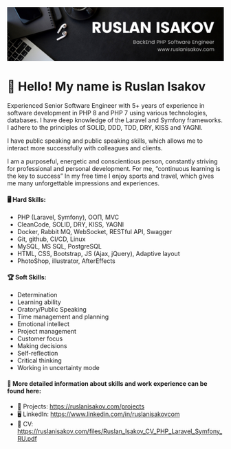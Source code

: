 <img src="./banner.png">

# 👋 Hello! My name is Ruslan Isakov
Experienced Senior Software Engineer with 5+ years of experience in software development in PHP 8 and PHP 7 using various technologies, databases. I have deep knowledge of the Laravel and Symfony frameworks. I adhere to the principles of SOLID, DDD, TDD, DRY, KISS and YAGNI.

I have public speaking and public speaking skills, which allows me to interact more successfully with colleagues and clients.

I am a purposeful, energetic and conscientious person, constantly striving for professional and personal development. For me, “continuous learning is the key to success”
In my free time I enjoy sports and travel, which gives me many unforgettable impressions and experiences.

#### 🖥 Hard Skills:
* PHP (Laravel, Symfony), ООП, MVC
* CleanCode, SOLID, DRY, KISS, YAGNI
* Docker, Rabbit MQ, WebSocket, RESTful API, Swagger
* Git, github, CI/CD, Linux
* MySQL, MS SQL, PostgreSQL
* HTML, CSS, Bootstrap, JS (Ajax, jQuery), Adaptive layout
* PhotoShop, illustrator, AfterEffects

#### 🏆 Soft Skills:
* Determination
* Learning ability
* Oratory/Public Speaking
* Time management and planning
* Emotional intellect
* Project management
* Customer focus
* Making decisions
* Self-reflection
* Critical thinking
* Working in uncertainty mode

#### 🔗 More detailed information about skills and work experience can be found here:
* 💼 Projects: https://ruslanisakov.com/projects
* 🖥 LinkedIn: https://www.linkedin.com/in/ruslanisakovcom
* 📄 CV: https://ruslanisakov.com/files/Ruslan_Isakov_CV_PHP_Laravel_Symfony_RU.pdf
